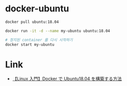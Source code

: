 # docker-ubuntu

```bash
docker pull ubuntu:18.04

docker run -it -d --name my-ubuntu ubuntu:18.04

# 정지된 container 를 다시 시작하기
docker start my-ubuntu
```

# Link

- [【Linux 入門】Docker で Ubuntu18.04 を構築する方法](https://www.sejuku.net/blog/82240)
